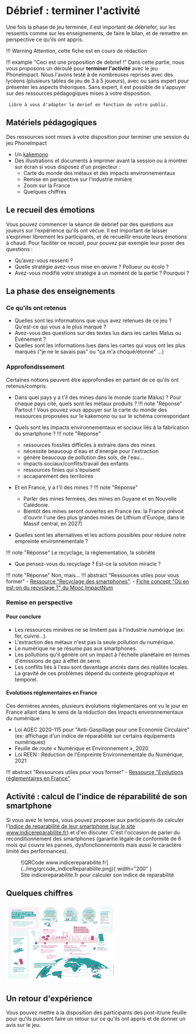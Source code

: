 # Débrief : terminer l'activité
Une fois la phase de jeu terminée, il est important de débriefer, sur les ressentis comme sur les enseignements, de faire le bilan, et de remettre en perspective ce qu'ils ont appris.

!!! Warning
    Attention, cette fiche est en cours de rédaction

!!! example "Ceci est une proposition de debrief !"
      Dans cette partie, nous vous proposons un déroulé pour **terminer l'activité** avec le jeu PhoneImpact.
      Nous l'avons testé à de nombreuses reprises avec des lycéens (plusieurs tables de jeu de 3 à 5 joueurs), avec ou sans expert pour présenter les aspects théoriques. Sans expert, il est possible de s'appuyer sur des ressources pédagogiques mises à votre disposition.

     Libre à vous d'adapter le derief en fonction de votre public.

## Matériels pédagogiques

Des ressources sont mises à votre disposition pour terminer une session du jeu PhoneImpact

- Un [kakemono](./Kakemonos/kakemonoDebriefPhoneImpact.pdf)
- Des illustrations et documents à imprimer avant la session ou à montrer sur écran si vous disposez d'un projecteur :  
    - Carte du monde des métaux et des impacts environnementaux
    - Remise en perspective sur l'industrie minière
    - Zoom sur la France
    - Quelques chiffres

    
## Le recueil des émotions
Vous pouvez commencer la séance de debrief par des questions aux joueurs sur l'expérience qu'ils ont vécue. Il est important de laisser s’exprimer librement les participants, et de recueillir ensuite leurs émotions à chaud. Pour faciliter ce recueil, pour pouvez par exemple leur poser des questions :

- Qu’avez-vous ressenti ?
- Quelle stratégie avez-vous mise en œuvre ? Pollueur ou écolo ?
- Avez-vous modifié votre stratégie à un moment de la partie ? Pourquoi ?


## La phase des enseignements
### Ce qu'ils ont retenus

- Quelles sont les informations que vous avez retenues de ce jeu ? Qu'est-ce qui vous a le plus marqué ?
- Avez-vous des questions sur des textes lus dans les cartes Malus ou Événement ?
- Quelles sont les informations lues dans les cartes qui vous ont les plus marqués ("je ne le savais pas" ou "ça m'a choqué/étonné" ...)

### Approfondissement 
Certaines notions peuvent être approfondies en partant de ce qu'ils ont retenus/compris.
 
- Dans quel pays y a t'il des mines dans le monde (carte Malus) ? Pour chaque pays cité, quels sont les métaux produits ?
!!! note "Réponse"
    Partout ! Vous pouvez vous appuyer sur la carte du monde des ressources proposées sur le kakemono ou sur le schéma correspondant

- Quels sont les impacts environnementaux et sociaux liés à la fabrication du smartphone ?
!!! note "Réponse"
    - ressources fossiles difficiles à extraire dans des mines
    - nécessite beaucoup d'eau et d'énergie pour l'extraction
    - génère beaucoup de pollution des sols, de l'eau...
    - impacts sociaux/conflits/travail des enfants
    - ressources finies qui s'épuisent
    - accaparement des territoires 

- Et en France, y a t'il des mines ? 
!!! note "Réponse"
    - Parler des mines fermées, des mines en Guyane et en Nouvelle Calédonie.
    - Bientôt des mines seront ouvertes en France (ex: la France prévoit d'ouvrir l'une des plus grandes mines de Lithium d'Europe, dans le Massif central, en 2027)

- Quelles sont les alternatives et les actions possibles pour réduire notre empreinte environnementale ?

!!! note "Réponse"
    Le recyclage, la règlementation, la sobriété

- Que pensez-vous du recyclage ? Est-ce la solution miracle ?

!!! note "Réponse"
      Non, mais...
!!! abstract "Ressources utiles pour vous former"
    - [Ressource "Recyclage des smartphones"](../Ressources/Recyclage.md).
    - [Fiche concept "Où en est-on du recyclage ?" du Mooc ImpactNum](https://learninglab.gitlabpages.inria.fr/mooc-impacts-num/mooc-impacts-num-ressources/Partie2/FichesConcept/FC2.3.3-Recyclage-MoocImpactNum.html)

### Remise en perspective
#### Pour conclure

- Les ressources minières ne se limitent pas à l'industrie numérique (ex: fer, cuivre...).
- L'extraction des métaux n'est pas la seule pollution du numérique.
- Le numérique ne se résume pas aux smartphones.
- Les pollutions qu'il génère ont un impact à l'échelle planétaire en termes d'émissions de gaz à effet de serre.
- Les conflits liés à l'eau sont davantage ancrés dans des réalités locales. La gravité de ces problèmes dépend du contexte géographique et temporel.

#### Evolutions réglementaires en France
Ces dernières années, plusieurs évolutions réglementaires ont vu le jour en France allant dans le sens de la réduction des impacts environnementaux du numérique :

- Loi AGEC 2020-115 pour "Anti-Gaspillage pour une Economie Circulaire" (ex: affichage d'un indice de réparabilité sur certains équipements numériques)
- Feuille de route « Numérique et Environnement », 2020
- Loi REEN : Réduction de l'Empreinte Environnementale du Numérique, 2021

!!! abstract "Ressources utiles pour vous former"
    - [Ressource "Evolutions réglementaires en France"](../Ressources/Evolutions_reglementaires.md).

## Activité : calcul de l'indice de réparabilité de son smartphone
Si vous avez le temps, vous pouvez proposer aux participants de calculer l'[Indice de reparabilité de leur smartphone (sur le site www.indicereparabilite.fr)](https://www.indicereparabilite.fr/) et d'en discuter.
C'est l'occasion de parler du reconditionnement des smartphones (garantie légale de conformité de 6 mois qui couvre les pannes, dysfonctionnements mais aussi le caractère limité des performances).


<figure markdown>
  ![QRCode www.indicereparabilite.fr](../img/qrcode_indiceReparabilite.png){ width="200" }
  <figcaption>Site indicereparabilite.fr pour calculer son indice de reparabilité</figcaption>
</figure>

## Quelques chiffres

<a href="Illustrations/ADEME-smartphone_Illu_infographie.png"><img src="Illustrations/ADEME-smartphone_Illu_infographie.png" width="300"/></a>

## Un retour d'expérience
Vous pouvez  mettre à la disposition des participants des post-it/une feuille pour qu'ils puissent faire un retour sur ce qu'ils ont appris et de donner un avis sur le jeu.
